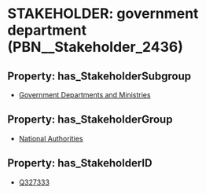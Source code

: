 # STAKEHOLDER: __government department__ (PBN__Stakeholder_2436)

## Property: has_StakeholderSubgroup

* [Government Departments and Ministries](PBN__StakeholderSubgroup_121)

## Property: has_StakeholderGroup

* [National Authorities](PBN__StakeholderGroup_7)

## Property: has_StakeholderID

* [Q327333](Q327333)

